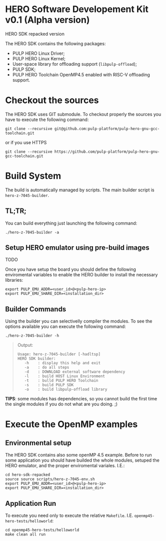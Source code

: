 # HERO Software Developement Kit v0.1 (Alpha version)
HERO SDK repacked version

The HERO SDK contains the following packages:
* PULP HERO Linux Driver;
* PULP HERO Linux Kernel;
* User-space library for offloading support (`libpulp-offload`);
* PULP SDK;
* PULP HERO Toolchain OpenMP4.5 enabled with RISC-V offloading support.

# Checkout the sources
The HERO SDK uses GIT submodule. To checkout properly the sources you have to execute the following command:
```
git clone --recursive git@github.com:pulp-platform/pulp-hero-gnu-gcc-toolchain.git
```
or if you use HTTPS
```
git clone --recursive https://github.com/pulp-platform/pulp-hero-gnu-gcc-toolchain.git
```

# Build System
The build is automatically managed by scripts. The main builder script is `hero-z-7045-builder`.

## TL;TR;
You can build everything just launching the following command:
```
./hero-z-7045-builder -a
```
## Setup HERO emulator using pre-build images
TODO

Once you have setup the board you should define the following enviromental variables to enable the HERO builder to install the necessary libraries:
```
export PULP_EMU_ADDR=<user_id>@<pulp-hero-ip>
export PULP_EMU_SHARE_DIR=<installation_dir>
```

## Builder Commands
Using the builder you can selectivelly compiler the modules. To see the options available you can execute the following command:

```
./hero-z-7045-builder -h
```

>Output:
>```
>Usage: hero-z-7045-builder [-hadltsp]
>HERO SDK builder:
>    -h    : display this help and exit
>    -a    : do all steps
>    -d    : DOWNLOAD external software dependency
>    -l    : build HOST Linux Environment
>    -t    : bulld PULP HERO Toolchain
>    -s    : build PULP SDK
>    -o    : build libpulp-offload library
>```

**TIPS**: some modules has dependencies, so you cannot build the first time the single modules if you do not what are you doing. ;)

# Execute the OpenMP examples
## Environmental setup
The HERO SDK contains also some openMP 4.5 example. Before to run some application you should have builded the whole modules, setuped the HERO emulator, and the proper enviromental variales. I.E.:
```
cd hero-sdk-repacked
source source scripts/hero-z-7045-env.sh
export PULP_EMU_ADDR=<user_id>@<pulp-hero-ip>
export PULP_EMU_SHARE_DIR=<installation_dir>
```

## Application Run
To execute you need only to execute the relative `Makefile`. I.E. `openmp45-hero-tests/helloworld`:
```
cd openmp45-hero-tests/helloworld
make clean all run
```
